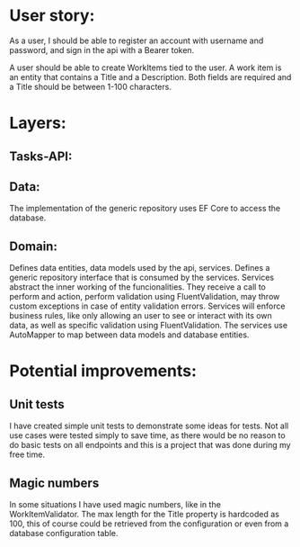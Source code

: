 
# User story:

As a user, I should be able to register an account with username and password, and sign in the api with a Bearer token.

A user should be able to create WorkItems tied to the user. A work item is an entity that contains a Title and a Description. Both fields are required and a Title should be between 1-100 characters.


# Layers:

## Tasks-API:



## Data:

The implementation of the generic repository uses EF Core to access the database.

## Domain:

Defines data entities, data models used by the api, services.
Defines a generic repository interface that is consumed by the services.
Services abstract the inner working of the funcionalities. They receive a call to perform and action, perform validation using FluentValidation, may throw custom exceptions in case of entity validation errors.
Services will enforce business rules, like only allowing an user to see or interact with its own data, as well as specific validation using FluentValidation.
The services use AutoMapper to map between data models and database entities.

# Potential improvements:

## Unit tests

I have created simple unit tests to demonstrate some ideas for tests. Not all use cases were tested simply to save time, as there would be no reason to do basic tests on all endpoints and this is a project that was done during my free time.

## Magic numbers

In some situations I have used magic numbers, like in the WorkItemValidator. The max length for the Title property is hardcoded as 100, this of course could be retrieved from the configuration or even from a database configuration table.